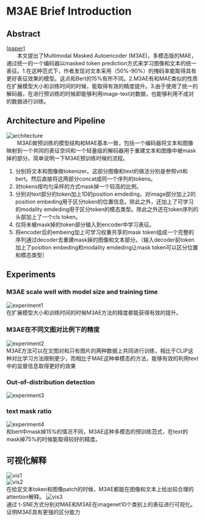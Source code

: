 # M3AE Brief Introduction
## Abstract
[[paper]](https://arxiv.org/abs/2205.14204)<br/>
&emsp;&emsp;本文提出了Multimodal Masked Autoencoder (M3AE)，多模态版的MAE，通过统一的一个编码器以masked token prediction方式来学习图像和文本的统一表征。1.在这种范式下，作者发现对文本采用（50%-90%）的掩码率能取得具有更好表征效果的模型。这点和Bert的15%有所不同。2.M3AE有和MAE类似的性质在扩展模型大小和训练时间的时候，能取得有效的精度提升。3.由于使用了统一的解码器，在进行预训练的时候即能够利用image-text对数据，也能够利用不成对的数据进行训练。
## Architecture and Pipeline
![architecture](https://raw.githubusercontent.com/haiqiangy/paper_reading/main/multi-modal/figs/m3ae-architecture.png)<br/>
&emsp;&emsp;M3AE做预训练的模型结构和MAE基本一致，包括一个编码器将文本和图像映射到一个共同的表征空间和一个轻量级的解码器用于重建文本和图像中被mask掉的部分。简单说明一下M3AE预训练时候的流程。<br/>
1. 分别将文本和图像做tokenizer。这部分图像和text的做法分别是参照vit和bert。然后直接将这两部分concat成同一个序列的tokens。
2. 对tokens按均匀采样的方式mask掉一个较高的比例。
3. 分别对text部分的token加上1D的position emdeding，对image部分加上2的position embeding用于区分token的位置信息。除此之外，还加上了可学习的modality emdeding用于区分token的模态类型。除此之外还在token序列的头部加上了一个cls token。
4. 仅将未被mask掉的token部分输入到encoder中学习表征。
5. 将encoder后的embeing加上可学习权重共享的mask token组成一个完整的序列通过decoder去重建mask掉的图像和文本部分。（输入decoder前token加上了position embeding和modality emdeding让mask token可以区分位置和模态类型）
## Experiments
### M3AE scale well with model size and training time
![experiment1](https://github.com/haiqiangy/paper_reading/blob/main/multi-modal/figs/m3ae-experiment1.png?raw=true)<br/>
在扩展模型大小和训练时间的时候M3AE方法的精度都能获得有效的提升。
### M3AE在不同文图对比例下的精度
![experiment2](https://github.com/haiqiangy/paper_reading/blob/main/multi-modal/figs/m3ae-experiment2.png?raw=true)</br>
M3AE方法可以在文图对和只有图片的两种数据上共同进行训练，相比于CLIP这种对比学习方法限制更少，而相比于MAE这种单模态的方法，能够有效的利用text中的监督信息取得更好的效果
### Out-of-distribution detection
![experiment3](https://github.com/haiqiangy/paper_reading/blob/main/multi-modal/figs/m3ae-experiment3.png?raw=true)
### text mask ratio
![experiment4](https://github.com/haiqiangy/paper_reading/blob/main/multi-modal/figs/m3ae-experiment4.png?raw=true)<br/>
和bert中mask掉15%的情况不同，M3AE这种多模态的预训练范式，在text的mask掉75%的时候能取得较好的精度。
## 可视化解释
![vis1](https://github.com/haiqiangy/paper_reading/blob/main/multi-modal/figs/m3ae-experiment5.png?raw=true)<br/>
![vis2](https://github.com/haiqiangy/paper_reading/blob/main/multi-modal/figs/m3ae-experiment6.png?raw=true)<br/>
在给定文本token和图像patch的时候，M3AE都能在图像和文本上给出较合理的attention解释。
![vis3](https://github.com/haiqiangy/paper_reading/blob/main/multi-modal/figs/m3ae-experiment7.png?raw=true)<br/>
通过 t-SNE方式分别对MAE和M3AE在imagenet10个类别上的表征进行可视化。证明M3AE具有更强的区分能力
